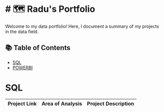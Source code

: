 # # 🗺 Radu's Portfolio

Welcome to my data portfolio! Here, I document a summary of my projects in the data field. 

## 📚 Table of Contents
- [SQL](#sql)
- [POWERBI](#powerbi)

# SQL
| Project Link | Area of Analysis | Project Description | 
|---|---|---|
